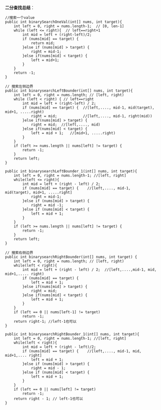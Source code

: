 **二分查找总结**：

    //搜索一个value
    public int binarySearchOneVal(int[] nums, int target){
        int left = 0, right = nums.length-1;  // [0, len-1]
        while (left <= right){  // left==right+1
            int mid = left + (right-left)/2;
            if (nums[mid] == target) {
                return mid;
            }else if (nums[mid] > target) {
                right = mid-1;
            }else if(nums[mid] < target) {
                left = mid+1;
            }
        }
        return -1;
    }

    // 搜索左侧边界
    public int binarysearchLeftBounder(int[] nums, int target){
        int left = 0, right = nums.length; // [left, right)
        while (left < right) { // left==right
            int mid = left + (right-left) / 2;
            if (nums[mid] == target) {  //[left,...., mid-1, mid(target), mid+1, .....right)
                right = mid;            //[left,...., mid-1, right(mid))
            }else if(nums[mid] > target) {
                right = mid;  //[left,...., mid)
            }else if(nums[mid] < target) {
                left = mid + 1;   //[mid+1, .....right)
            }
        }
        if (left >= nums.length || nums[left] != target) {
            return -1;
        }
        return left;
    }

    public int binarysearchLeftBounder_1(int[] nums, int target){
        int left = 0, right = nums.length-1; //[left, right]
        while(left <= right){
            int mid = left + (right - left) / 2;
            if (nums[mid] == target) {    //[left,...., mid-1, mid(target), mid+1, .....right]
                right = mid-1;
            }else if (nums[mid] > target) {
                right = mid -1;
            }else if (nums[mid] < target) {
                left = mid + 1;
            }
        }
        if (left >= nums.length || nums[left] != target) {
            return -1;
        }
        return left;
    }

    // 搜索右侧边界
    public int binarysearchRightBounder(int[] nums, int target) {
        int left = 0, right = nums.length; // [left, right)
        while(left < right){
            int mid = left + (right - left) / 2;  //[left,....,mid-1, mid, mid+1,..... right)
            if (nums[mid] == target) {
                left = mid + 1;
            }else if(nums[mid] > target) {
                right = mid;
            }else if(nums[mid] < target) {
                left = mid + 1;
            }
        }
        if (left == 0 || nums[left-1] != target)
            return -1;
        return right-1; //left-1也可以
    }

    public int binarysearchRightBounder_1(int[] nums, int target){
        int left = 0, right = nums.length-1; //[left, right]
        while(left < right){
            int mid = left + (right - left)/2;
            if (nums[mid] == target) {    //[left,...., mid-1, mid, mid+1,.... right]
                left = mid + 1;
            }else if (nums[mid] > target) {
                right = mid - 1;
            }else if (nums[mid] < target) {
                left = mid + 1;
            }
        }
        if (left == 0 || nums[left] != target)
            return -1;
        return right - 1; // left-1也可以
    }
